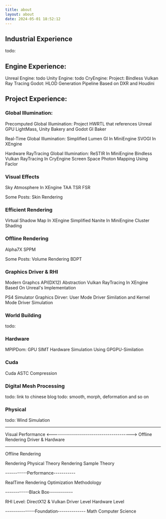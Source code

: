 ```yaml
---
title: about
layout: about
date: 2024-05-01 18:52:12
---
```


## Industrial Experience
todo:

## Engine Experience:
Unreal Engine:
todo
Unity Engine:
todo
CryEngine:
Project: Bindless Vulkan Ray Tracing
Godot:
HLOD Generation Pipeline Based on DXR and Houdini

## Project Experience:

### Global Illumination:
Precomputed Global Illumination: 
Project HWRTL that references Unreal GPU LightMass, Unity Bakery and Godot GI Baker

Real-Time Global Illumination:
Simplified Lumen GI In MiniEngine
SVOGI In XEngine

Hardware RayTracing Global Illumination:
ReSTIR In MiniEngine
Bindless Vulkan RayTracing In CryEngine
Screen Space Photon Mapping Using Faclor 

### Visual Effects
Sky Atmosphere In XEngine
TAA
TSR
FSR

Some Posts:
Skin Rendering

### Efficient Rendering
Virtual Shadow Map In XEngine
Simplified Nanite In MiniEngine
Cluster Shading

### Offline Rendering
Alpha7X SPPM

Some Posts:
Volume Rendering
BDPT

### Graphics Driver & RHI
Modern Graphcs API(DX12) Abstraction
Vulkan RayTracing In XEngine Based On Unreal's Implementation

PS4 Simulator Graphics Dirver: User Mode Driver Similation and Kernel Mode Driver Simulation

### World Building
todo:

### Hardware

MPIPDom: GPU SIMT Hardware Simulation Using GPGPU-Similation

### Cuda

Cuda ASTC Compression


### Digital Mesh Processing
todo: link to chinese blog
todo: smooth, morph, deformation and so on

### Physical

todo: Wind Simulation

--------------------------------

Visual                         Performance
<---------------------------------------->
Offline Rendering         Driver & Hardware


--------------------------------
Offline Rendering

Rendering Physical Theory
Rendering Sample Theory

-----------Performance-----------

RealTime Rendering Optimization Methodology

------------Black Box------------

RHI Level: DirectX12 & Vulkan
Driver Level
Hardware Level

---------------Foundation--------------
Math
Computer Science